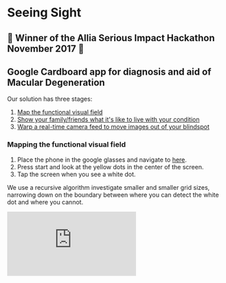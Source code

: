 # Seeing Sight

## **:tada: Winner of the Allia Serious Impact Hackathon November 2017 :tada:**

## Google Cardboard app for diagnosis and aid of Macular Degeneration

Our solution has three stages:
1. [Map the functional visual field](https://sudo-challenge-mapmd.github.io/mapper/)
2. [Show your family/friends what it's like to live with your condition](https://sudo-challenge-mapmd.github.io/mapper/stream.html)
3. [Warp a real-time camera feed to move images out of your blindspot](https://sudo-challenge-mapmd.github.io/mapper/car.html)

### Mapping the functional visual field

1. Place the phone in the google glasses and navigate to [here](https://sudo-challenge-mapmd.github.io/mapper/). 
2. Press start and look at the yellow dots in the center of the screen.
3. Tap the screen when you see a white dot.

We use a recursive algorithm investigate smaller and smaller grid sizes, narrowing down on the boundary between where you can detect the white dot and where you cannot.

![mapper](https://github.com/sudo-challenge-mapmd/mapper/raw/master/car.html)


